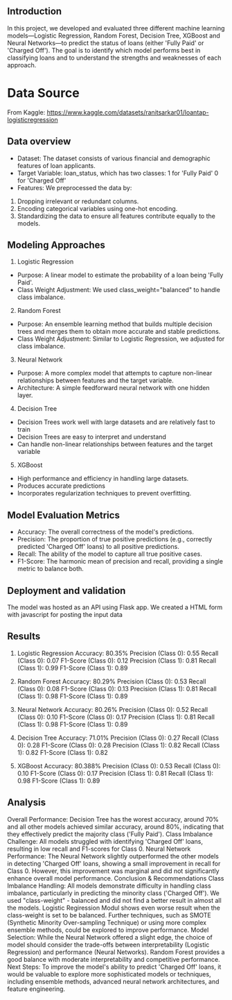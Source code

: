 ## Introduction
In this project, we developed and evaluated three different machine learning models—Logistic Regression, Random Forest, Decision Tree, XGBoost and Neural Networks—to predict the status of loans (either 'Fully Paid' or 'Charged Off'). The goal is to identify which model performs best in classifying loans and to understand the strengths and weaknesses of each approach.

# Data Source
From Kaggle: https://www.kaggle.com/datasets/ranitsarkar01/loantap-logisticregression

## Data overview 

- Dataset: The dataset consists of various financial and demographic features of loan applicants.
- Target Variable: loan_status, which has two classes:
1 for 'Fully Paid'
0 for 'Charged Off'
- Features: We preprocessed the data by:
1. Dropping irrelevant or redundant columns.
2. Encoding categorical variables using one-hot encoding.
3. Standardizing the data to ensure all features contribute equally to the models.

## Modeling Approaches

1. Logistic Regression
- Purpose: A linear model to estimate the probability of a loan being 'Fully Paid'.
- Class Weight Adjustment: We used class_weight="balanced" to handle class imbalance.

2. Random Forest
- Purpose: An ensemble learning method that builds multiple decision trees and merges them to obtain more accurate and stable predictions.
- Class Weight Adjustment: Similar to Logistic Regression, we adjusted for class imbalance.

3. Neural Network
- Purpose: A more complex model that attempts to capture non-linear relationships between features and the target variable.
- Architecture: A simple feedforward neural network with one hidden layer.

4. Decision Tree
- Decision Trees work well with large datasets and are relatively fast to train
- Decision Trees are easy to interpret and understand
- Can handle non-linear relationships between features and the target variable

5. XGBoost
- High performance and efficiency in handling large datasets.
- Produces accurate predictions
- Incorporates regularization techniques to prevent overfitting.

## Model Evaluation Metrics

- Accuracy: The overall correctness of the model's predictions.
- Precision: The proportion of true positive predictions (e.g., correctly predicted 'Charged Off' loans) to all positive predictions.
- Recall: The ability of the model to capture all true positive cases.
- F1-Score: The harmonic mean of precision and recall, providing a single metric to balance both.

## Deployment and validation

The model was hosted as an API using Flask app.
We created a HTML form with javascript for posting the input data


## Results
1. Logistic Regression
Accuracy: 80.35%
Precision (Class 0): 0.55
Recall (Class 0): 0.07
F1-Score (Class 0): 0.12
Precision (Class 1): 0.81
Recall (Class 1): 0.99
F1-Score (Class 1): 0.89

2. Random Forest
Accuracy: 80.29%
Precision (Class 0): 0.53
Recall (Class 0): 0.08
F1-Score (Class 0): 0.13
Precision (Class 1): 0.81
Recall (Class 1): 0.98
F1-Score (Class 1): 0.89

3. Neural Network
Accuracy: 80.26%
Precision (Class 0): 0.52
Recall (Class 0): 0.10
F1-Score (Class 0): 0.17
Precision (Class 1): 0.81
Recall (Class 1): 0.98
F1-Score (Class 1): 0.89

4. Decision Tree
Accuracy: 71.01%
Precision (Class 0): 0.27
Recall (Class 0): 0.28
F1-Score (Class 0): 0.28
Precision (Class 1): 0.82
Recall (Class 1): 0.82
F1-Score (Class 1): 0.82

5. XGBoost
Accuracy: 80.388%
Precision (Class 0): 0.53
Recall (Class 0): 0.10
F1-Score (Class 0): 0.17
Precision (Class 1): 0.81
Recall (Class 1): 0.98
F1-Score (Class 1): 0.89

## Analysis
Overall Performance: Decision Tree has the worest accuracy, around 70% and all other models achieved similar accuracy, around 80%, indicating that they effectively predict the majority class ('Fully Paid'). 
Class Imbalance Challenge: All models struggled with identifying 'Charged Off' loans, resulting in low recall and F1-scores for Class 0.
Neural Network Performance: The Neural Network slightly outperformed the other models in detecting 'Charged Off' loans, showing a small improvement in recall for Class 0. However, this improvement was marginal and did not significantly enhance overall model performance.
Conclusion & Recommendations
Class Imbalance Handling: All models demonstrate difficulty in handling class imbalance, particularly in predicting the minority class ('Charged Off'). We used "class-weight" - balanced and did not find a better result in almost all the models. Logistic Regiression Modul shows even worse result when the class-weight is set to be balanced. Further techniques, such as SMOTE (Synthetic Minority Over-sampling Technique) or using more complex ensemble methods, could be explored to improve performance.
Model Selection: While the Neural Network offered a slight edge, the choice of model should consider the trade-offs between interpretability (Logistic Regression) and performance (Neural Networks). Random Forest provides a good balance with moderate interpretability and competitive performance.
Next Steps: To improve the model's ability to predict 'Charged Off' loans, it would be valuable to explore more sophisticated models or techniques, including ensemble methods, advanced neural network architectures, and feature engineering.

